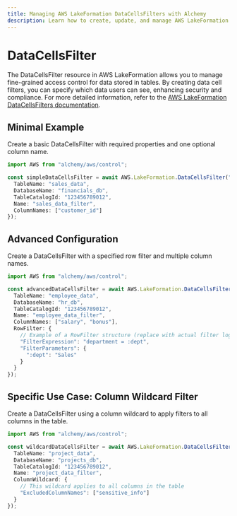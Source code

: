 ```yaml
---
title: Managing AWS LakeFormation DataCellsFilters with Alchemy
description: Learn how to create, update, and manage AWS LakeFormation DataCellsFilters using Alchemy Cloud Control.
---
```


# DataCellsFilter

The DataCellsFilter resource in AWS LakeFormation allows you to manage fine-grained access control for data stored in tables. By creating data cell filters, you can specify which data users can see, enhancing security and compliance. For more detailed information, refer to the [AWS LakeFormation DataCellsFilters documentation](https://docs.aws.amazon.com/lakeformation/latest/userguide/).

## Minimal Example

Create a basic DataCellsFilter with required properties and one optional column name.

```ts
import AWS from "alchemy/aws/control";

const simpleDataCellsFilter = await AWS.LakeFormation.DataCellsFilter("simpleDataCellsFilter", {
  TableName: "sales_data",
  DatabaseName: "financials_db",
  TableCatalogId: "123456789012",
  Name: "sales_data_filter",
  ColumnNames: ["customer_id"]
});
```

## Advanced Configuration

Create a DataCellsFilter with a specified row filter and multiple column names.

```ts
import AWS from "alchemy/aws/control";

const advancedDataCellsFilter = await AWS.LakeFormation.DataCellsFilter("advancedDataCellsFilter", {
  TableName: "employee_data",
  DatabaseName: "hr_db",
  TableCatalogId: "123456789012",
  Name: "employee_data_filter",
  ColumnNames: ["salary", "bonus"],
  RowFilter: {
    // Example of a RowFilter structure (replace with actual filter logic)
    "FilterExpression": "department = :dept",
    "FilterParameters": {
      ":dept": "Sales"
    }
  }
});
```

## Specific Use Case: Column Wildcard Filter

Create a DataCellsFilter using a column wildcard to apply filters to all columns in the table.

```ts
import AWS from "alchemy/aws/control";

const wildcardDataCellsFilter = await AWS.LakeFormation.DataCellsFilter("wildcardDataCellsFilter", {
  TableName: "project_data",
  DatabaseName: "projects_db",
  TableCatalogId: "123456789012",
  Name: "project_data_filter",
  ColumnWildcard: {
    // This wildcard applies to all columns in the table
    "ExcludedColumnNames": ["sensitive_info"]
  }
});
```